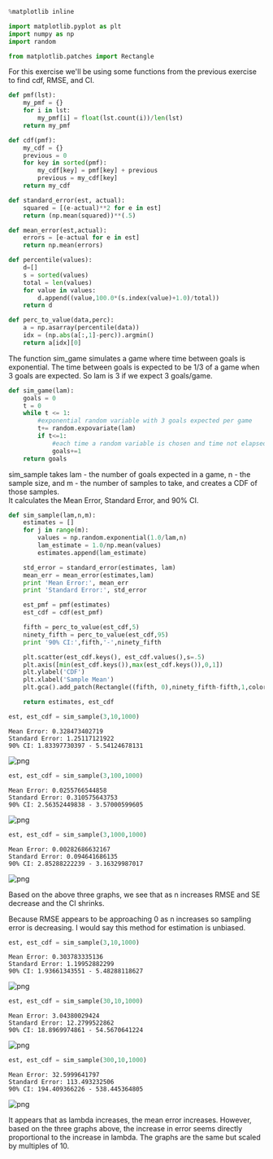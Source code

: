 

```python
%matplotlib inline

import matplotlib.pyplot as plt
import numpy as np
import random

from matplotlib.patches import Rectangle
```

For this exercise we'll be using some functions from the previous exercise to find cdf, RMSE, and CI.


```python
def pmf(lst):    
    my_pmf = {}
    for i in lst:
        my_pmf[i] = float(lst.count(i))/len(lst)
    return my_pmf

def cdf(pmf):
    my_cdf = {}
    previous = 0
    for key in sorted(pmf):
        my_cdf[key] = pmf[key] + previous
        previous = my_cdf[key]
    return my_cdf

def standard_error(est, actual):
    squared = [(e-actual)**2 for e in est]
    return (np.mean(squared))**(.5)

def mean_error(est,actual):
    errors = [e-actual for e in est]
    return np.mean(errors)

def percentile(values):
    d=[]
    s = sorted(values)
    total = len(values)
    for value in values:
        d.append((value,100.0*(s.index(value)+1.0)/total))
    return d

def perc_to_value(data,perc):
    a = np.asarray(percentile(data))
    idx = (np.abs(a[:,1]-perc)).argmin()
    return a[idx][0]
```

The function sim_game simulates a game where time between goals is exponential.  The time between goals is expected to be 1/3 of a game when 3 goals are expected.  So lam is 3 if we expect 3 goals/game.


```python
def sim_game(lam):
    goals = 0
    t = 0
    while t <= 1:
        #exponential random variable with 3 goals expected per game
        t+= random.expovariate(lam)
        if t<=1:
            #each time a random variable is chosen and time not elapsed add one goal
            goals+=1
    return goals
```

sim_sample takes lam - the number of goals expected in a game, n - the sample size, and m - the number of samples to take, and creates a CDF of those samples.<br>
It calculates the Mean Error, Standard Error, and 90% CI.


```python
def sim_sample(lam,n,m):
    estimates = []
    for j in range(m):
        values = np.random.exponential(1.0/lam,n)
        lam_estimate = 1.0/np.mean(values)
        estimates.append(lam_estimate)

    std_error = standard_error(estimates, lam)
    mean_err = mean_error(estimates,lam)
    print 'Mean Error:', mean_err
    print 'Standard Error:', std_error

    est_pmf = pmf(estimates)
    est_cdf = cdf(est_pmf)

    fifth = perc_to_value(est_cdf,5)
    ninety_fifth = perc_to_value(est_cdf,95)
    print '90% CI:',fifth,'-',ninety_fifth

    plt.scatter(est_cdf.keys(), est_cdf.values(),s=.5)
    plt.axis([min(est_cdf.keys()),max(est_cdf.keys()),0,1])
    plt.ylabel('CDF')
    plt.xlabel('Sample Mean')
    plt.gca().add_patch(Rectangle((fifth, 0),ninety_fifth-fifth,1,color='b',alpha=.1))

    return estimates, est_cdf
```


```python
est, est_cdf = sim_sample(3,10,1000)
```

    Mean Error: 0.328473402719
    Standard Error: 1.25117121922
    90% CI: 1.83397730397 - 5.54124678131



![png](output_83_7_1.png)



```python
est, est_cdf = sim_sample(3,100,1000)
```

    Mean Error: 0.0255766544858
    Standard Error: 0.310575643753
    90% CI: 2.56352449838 - 3.57000599605



![png](output_83_8_1.png)



```python
est, est_cdf = sim_sample(3,1000,1000)
```

    Mean Error: 0.00282686632167
    Standard Error: 0.094641686135
    90% CI: 2.85288222239 - 3.16329987017



![png](output_83_9_1.png)


Based on the above three graphs, we see that as n increases RMSE and SE decrease and the CI shrinks.<br>

Because RMSE appears to be approaching 0 as n increases so sampling error is decreasing. I would say this method for estimation is unbiased.


```python
est, est_cdf = sim_sample(3,10,1000)
```

    Mean Error: 0.303783335136
    Standard Error: 1.19952882299
    90% CI: 1.93661343551 - 5.48288118627



![png](output_83_11_1.png)



```python
est, est_cdf = sim_sample(30,10,1000)
```

    Mean Error: 3.04380029424
    Standard Error: 12.2799522862
    90% CI: 18.8969974861 - 54.5670641224



![png](output_83_12_1.png)



```python
est, est_cdf = sim_sample(300,10,1000)
```

    Mean Error: 32.5999641797
    Standard Error: 113.493232506
    90% CI: 194.409366226 - 538.445364805



![png](output_83_13_1.png)


It appears that as lambda increases, the mean error increases.  However, based on the three graphs above, the increase in error seems directly proportional to the increase in lambda.  The graphs are the same but scaled by multiples of 10.
